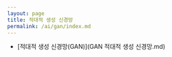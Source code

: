 ```yaml
---
layout: page
title: 적대적 생성 신경망
permalink: /ai/gan/index.md
---
```

- [적대적 생성 신경망(GAN)](GAN 적대적 생성 신경망.md)

